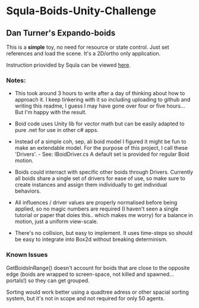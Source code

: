 # Squla-Boids-Unity-Challenge

## Dan Turner's Expando-boids

This is a **simple** toy, no need for resource or state control. Just set references and load the scene. 
It's a 2D/ortho only application.

Instruction priovided by Squla can be viewed [here](https://github.com/pixelfat/Squla-Boids-Unity-Challenge/blob/master/doc/Squla_Unity_Challenge.pdf).

### Notes:

- This took around 3 hours to write after a day of thinking about how to approach it. I keep tinkering with it so including uploading to github and writing this readme, I guess I may have gone over four or five hours... But I'm happy with the result.

- Boid code uses Unity lib for vector math but can be easily adapted to pure .net for use in other c# apps.

- Instead of a simple coh, sep, ali boid model I figured it might be fun to make an extendable model. 
For the purpose of this project, I call these 'Drivers'. - See: IBoidDriver.cs A default set is provided for regular Boid motion.

- Boids could interract with specific other boids through Drivers. Currently all boids share a single set of drivers for ease of use, so make sure
to create instances and assign them individually to get individual behaviors.

- All influences / driver values are properly normalised before being applied, so no magic numbers are required (I haven't seen a single tutorial or paper that doies this.. which makes me worry) for a balance in motion, just a uniform view-scale.
 
- There's no collision, but easy to implement. It uses time-steps so should be easy to integrate into Box2d without breaking determinism.
 
### Known Issues
GetBoidsInRange() doesn't account for  boids that are close to the opposite edge (boids are wrapped to 
screen-space, not killed and spawned... portals!) so they can get grouped.
 
Sorting would work better using a quadtree adress or other spacial sorting system, but it's not in scope and not required for only 50 agents.
